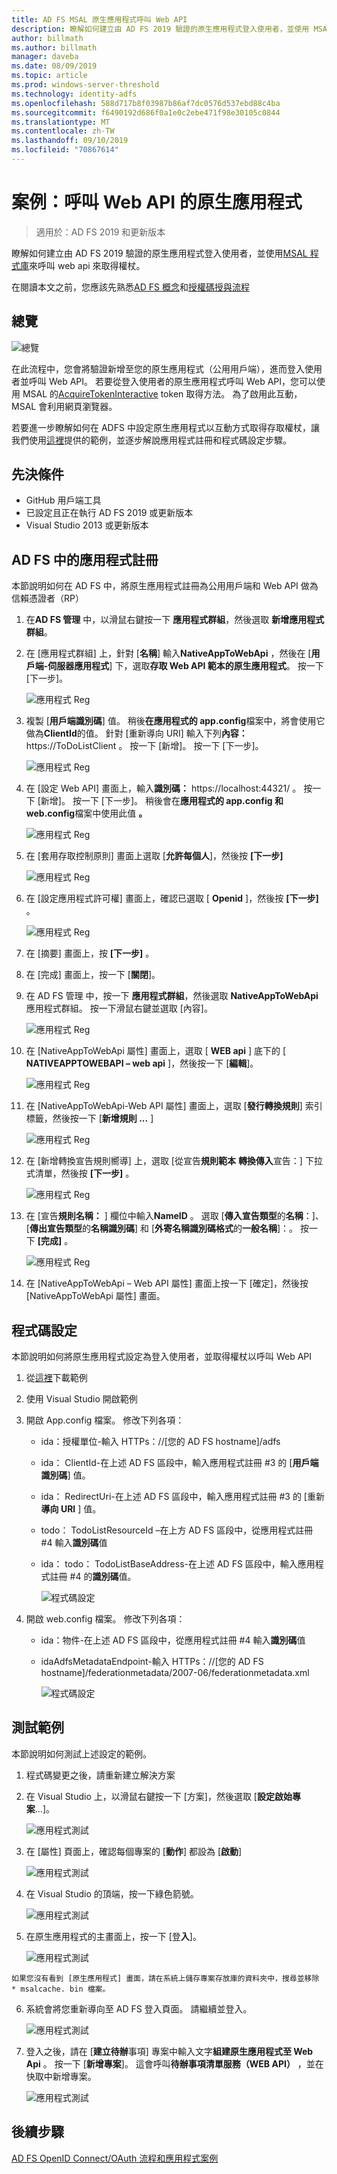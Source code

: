 ```yaml
---
title: AD FS MSAL 原生應用程式呼叫 Web API
description: 瞭解如何建立由 AD FS 2019 驗證的原生應用程式登入使用者，並使用 MSAL 程式庫來呼叫 web Api 來取得權杖。
author: billmath
ms.author: billmath
manager: daveba
ms.date: 08/09/2019
ms.topic: article
ms.prod: windows-server-threshold
ms.technology: identity-adfs
ms.openlocfilehash: 588d717b8f03987b86af7dc0576d537ebd88c4ba
ms.sourcegitcommit: f6490192d686f0a1e0c2ebe471f98e30105c0844
ms.translationtype: MT
ms.contentlocale: zh-TW
ms.lasthandoff: 09/10/2019
ms.locfileid: "70867614"
---
```

# <a name="scenario-native-app-calling-web-api"></a>案例：呼叫 Web API 的原生應用程式 
>適用於：AD FS 2019 和更新版本 
 
瞭解如何建立由 AD FS 2019 驗證的原生應用程式登入使用者，並使用[MSAL 程式庫](https://github.com/AzureAD/microsoft-authentication-library-for-dotnet/wiki)來呼叫 web api 來取得權杖。  
 
在閱讀本文之前，您應該先熟悉[AD FS 概念](../ad-fs-openid-connect-oauth-concepts.md)和[授權碼授與流程](../../overview/ad-fs-openid-connect-oauth-flows-scenarios.md#authorization-code-grant-flow)
 
## <a name="overview"></a>總覽 
 
 ![總覽](media/adfs-msal-native-app-web-api/native1.png)

在此流程中，您會將驗證新增至您的原生應用程式（公用用戶端），進而登入使用者並呼叫 Web API。 若要從登入使用者的原生應用程式呼叫 Web API，您可以使用 MSAL 的[AcquireTokenInteractive](https://docs.microsoft.com/en-us/dotnet/api/microsoft.identity.client.ipublicclientapplication.acquiretokeninteractive?view=azure-dotnet#Microsoft_Identity_Client_IPublicClientApplication_AcquireTokenInteractive_System_Collections_Generic_IEnumerable_System_String__) token 取得方法。 為了啟用此互動，MSAL 會利用網頁瀏覽器。 

 
若要進一步瞭解如何在 ADFS 中設定原生應用程式以互動方式取得存取權杖，讓我們使用[這裡](https://github.com/microsoft/adfs-sample-msal-dotnet-native-to-webapi)提供的範例，並逐步解說應用程式註冊和程式碼設定步驟。  
 

## <a name="pre-requisites"></a>先決條件 


- GitHub 用戶端工具 
- 已設定且正在執行 AD FS 2019 或更新版本 
- Visual Studio 2013 或更新版本 
 

## <a name="app-registration-in-ad-fs"></a>AD FS 中的應用程式註冊 
本節說明如何在 AD FS 中，將原生應用程式註冊為公用用戶端和 Web API 做為信賴憑證者（RP） 

  1. 在**AD FS 管理** 中，以滑鼠右鍵按一下 **應用程式群組**，然後選取 **新增應用程式群組**。   
  
  2. 在 [應用程式群組] 上，針對 [**名稱**] 輸入**NativeAppToWebApi** ，然後在 [**用戶端-伺服器應用程式**] 下，選取**存取 Web API 範本的原生應用程式**。 按一下 [下一步]。  
  
      ![應用程式 Reg](media/adfs-msal-native-app-web-api/native2.png)  

  3. 複製 [**用戶端識別碼**] 值。 稍後**在應用程式的 app.config**檔案中，將會使用它做為**ClientId**的值。 針對 [重新導向 URI] 輸入下列**內容：** https://ToDoListClient 。 按一下 [新增]。 按一下 [下一步]。  
 
     ![應用程式 Reg](media/adfs-msal-native-app-web-api/native3.png) 

  4. 在 [設定 Web API] 畫面上，輸入**識別碼：** https://localhost:44321/ 。 按一下 [新增]。 按一下 [下一步]。 稍後會在**應用程式的 app.config 和 web.config**檔案中使用此值 **。**
 
     ![應用程式 Reg](media/adfs-msal-native-app-web-api/native4.png)   
  
  5. 在 [套用存取控制原則] 畫面上選取 [**允許每個人**]，然後按 **[下一步]** 
  
     ![應用程式 Reg](media/adfs-msal-native-app-web-api/native5.png)   
  
  6. 在 [設定應用程式許可權] 畫面上，確認已選取 [ **Openid** ]，然後按 **[下一步]** 。  
     
     ![應用程式 Reg](media/adfs-msal-native-app-web-api/native6.png) 

  7. 在 [摘要] 畫面上，按 **[下一步]** 。
  
  8. 在 [完成] 畫面上，按一下 [**關閉**]。 
  
  9. 在 AD FS 管理 中，按一下 **應用程式群組**，然後選取  **NativeAppToWebApi**應用程式群組。 按一下滑鼠右鍵並選取 [內容]。
  
      ![應用程式 Reg](media/adfs-msal-native-app-web-api/native7.png)

  10. 在 [NativeAppToWebApi 屬性] 畫面上，選取 [ **WEB api** ] 底下的 [ **NATIVEAPPTOWEBAPI – web api** ]，然後按一下 [**編輯**]。 
  
      ![應用程式 Reg](media/adfs-msal-native-app-web-api/native8.png) 

  11. 在 [NativeAppToWebApi-Web API 屬性] 畫面上，選取 [**發行轉換規則**] 索引標籤，然後按一下 [**新增規則 ...** ] 
  
      ![應用程式 Reg](media/adfs-msal-native-app-web-api/native9.png) 

  12. 在 [新增轉換宣告規則嚮導] 上，選取 [從宣告**規則範本** **轉換傳入**宣告：] 下拉式清單，然後按 **[下一步]** 。  
  
      ![應用程式 Reg](media/adfs-msal-native-app-web-api/native10.png) 

  13. 在 [宣告**規則名稱：** ] 欄位中輸入**NameID** 。 選取 [**傳入宣告類型**的**名稱**：]、[**傳出宣告類型**的**名稱識別碼**] 和 [**外寄名稱識別碼格式**的**一般名稱**]：。 按一下 **[完成]** 。
  
      ![應用程式 Reg](media/adfs-msal-native-app-web-api/native11.png) 

  14. 在 [NativeAppToWebApi – Web API 屬性] 畫面上按一下 [確定]，然後按 [NativeAppToWebApi 屬性] 畫面。  
 
## <a name="code-configuration"></a>程式碼設定 
本節說明如何將原生應用程式設定為登入使用者，並取得權杖以呼叫 Web API 

1. 從[這裡](https://github.com/microsoft/adfs-sample-msal-dotnet-native-to-webapi)下載範例 

2. 使用 Visual Studio 開啟範例 

3. 開啟 App.config 檔案。 修改下列各項： 
   - ida：授權單位-輸入 HTTPs：//[您的 AD FS hostname]/adfs
   - ida： ClientId-在上述 AD FS 區段中，輸入應用程式註冊 #3 的 [**用戶端識別碼**] 值。 
   - ida： RedirectUri-在上述 AD FS 區段中，輸入應用程式註冊 #3 的 [重新**導向 URI** ] 值。
   - todo： TodoListResourceId –在上方 AD FS 區段中，從應用程式註冊 #4 輸入**識別碼**值 
   - ida： todo： TodoListBaseAddress-在上述 AD FS 區段中，輸入應用程式註冊 #4 的**識別碼**值。 
 
     ![程式碼設定](media/adfs-msal-native-app-web-api/native12.png)

 4. 開啟 web.config 檔案。 修改下列各項： 
    - ida：物件-在上述 AD FS 區段中，從應用程式註冊 #4 輸入**識別碼**值 
    - idaAdfsMetadataEndpoint-輸入 HTTPs：//[您的 AD FS hostname]/federationmetadata/2007-06/federationmetadata.xml 
    
      ![程式碼設定](media/adfs-msal-native-app-web-api/native13.png)
 
  
## <a name="test-the-sample"></a>測試範例 
本節說明如何測試上述設定的範例。 

  1. 程式碼變更之後，請重新建立解決方案 
 
  2. 在 Visual Studio 上，以滑鼠右鍵按一下 [方案]，然後選取 [**設定啟始專案**...]。  
 
     ![應用程式測試](media/adfs-msal-native-app-web-api/native14.png)

  3. 在 [屬性] 頁面上，確認每個專案的 [**動作**] 都設為 [**啟動**] 
      
     ![應用程式測試](media/adfs-msal-native-app-web-api/native15.png)

  4. 在 Visual Studio 的頂端，按一下綠色箭號。  
 
     ![應用程式測試](media/adfs-msal-native-app-web-api/native16.png)

  5. 在原生應用程式的主畫面上，按一下 [登**入**]。  
  
     ![應用程式測試](media/adfs-msal-native-app-web-api/native17.png)

    如果您沒有看到 [原生應用程式] 畫面，請在系統上儲存專案存放庫的資料夾中，搜尋並移除 * msalcache. bin 檔案。 

  6. 系統會將您重新導向至 AD FS 登入頁面。 請繼續並登入。 
  
      ![應用程式測試](media/adfs-msal-native-app-web-api/native18.png)

  7. 登入之後，請在 [**建立待辦**事項] 專案中輸入文字**組建原生應用程式至 Web Api** 。 按一下 [**新增專案**]。  這會呼叫**待辦事項清單服務（WEB API）** ，並在快取中新增專案。 
    
       ![應用程式測試](media/adfs-msal-native-app-web-api/native19.png)
 
## <a name="next-steps"></a>後續步驟
[AD FS OpenID Connect/OAuth 流程和應用程式案例](../../overview/ad-fs-openid-connect-oauth-flows-scenarios.md)
 